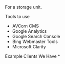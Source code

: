 For a storage unit.

Tools to use
* AVCorn CMS
* Google Analytics
* Google Search Console
* Bing Webmaster Tools
* Microsoft Clarity

Example Clients We Have
* 